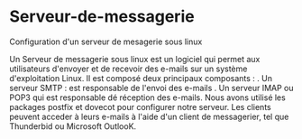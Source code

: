 # Serveur-de-messagerie
Configuration d'un serveur de mesagerie sous linux

Un Serveur de messagerie sous linux est un logiciel qui permet aux utilisateurs d'envoyer et de recevoir des e-mails sur un
système d'exploitation  Linux. Il est composé deux principaux composants : 
  . Un serveur SMTP : est responsable de l'envoi des e-mails 
  . Un serveur IMAP ou POP3 qui est responsable dé réception des e-mails.
Nous avons utilisé les packages postfix et dovecot pour configurer notre serveur.
Les clients peuvent acceder à  leurs e-mails à l'aide d'un client de messagerier, tel que Thunderbid ou Microsoft OutlooK.
